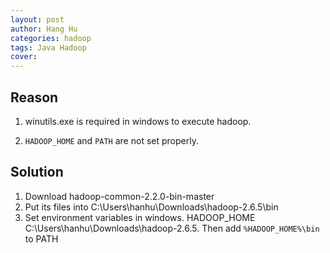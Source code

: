```yaml
---
layout: post
author: Hang Hu
categories: hadoop
tags: Java Hadoop 
cover: 
---
```


## Reason

1. winutils.exe is required in windows to execute hadoop.

2. `HADOOP_HOME` and `PATH` are not set properly.

## Solution

1. Download hadoop-common-2.2.0-bin-master
2. Put its files into C:\Users\hanhu\Downloads\hadoop-2.6.5\bin
3. Set environment variables in windows. HADOOP_HOME C:\Users\hanhu\Downloads\hadoop-2.6.5. Then add `%HADOOP_HOME%\bin` to PATH

